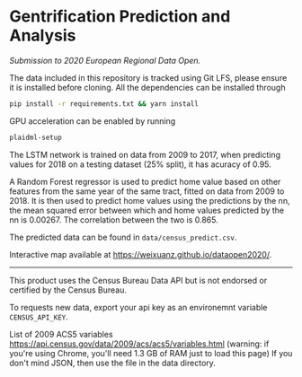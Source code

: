 # Gentrification Prediction and Analysis 

_Submission to 2020 European Regional Data Open._

The data included in this repository is tracked using Git LFS, please ensure it is installed before cloning. All the dependencies can be installed through

```bash
pip install -r requirements.txt && yarn install
```

GPU acceleration can be enabled by running

```bash
plaidml-setup
```

The LSTM network is trained on data from 2009 to 2017, when predicting values for 2018 on a testing dataset (25% split), it has acuracy of 0.95.

A Random Forest regressor is used to predict home value based on other features from the same year of the same tract, fitted on data from 2009 to 2018. It is then used to predict home values using the predictions by the nn, the mean squared error between which and home values predicted by the nn is 0.00267. The correlation between the two is 0.865.

The predicted data can be found in `data/census_predict.csv`.

Interactive map available at https://weixuanz.github.io/dataopen2020/.


---

This product uses the Census Bureau Data API but is not endorsed or certified by the Census Bureau.

To requests new data, export your api key as an environemnt variable `CENSUS_API_KEY`.

List of 2009 ACS5 variables https://api.census.gov/data/2009/acs/acs5/variables.html
(warning: if you're using Chrome, you'll need 1.3 GB of RAM just to load this page)
If you don't mind JSON, then use the file in the data directory.
